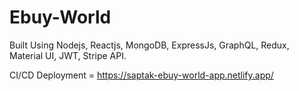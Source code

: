 # Ebuy-World

Built Using Nodejs, Reactjs, MongoDB, ExpressJs, GraphQL, Redux, Material UI, JWT, Stripe API.

CI/CD Deployment = https://saptak-ebuy-world-app.netlify.app/

